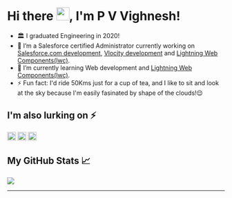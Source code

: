 
# Hi there <img src="https://raw.githubusercontent.com/MartinHeinz/MartinHeinz/master/wave.gif" width="30px">, I'm P V Vighnesh!

- :classical_building: I graduated Engineering in 2020!
- 🔭 I’m a Salesforce certified Administrator currently working on [Salesforce.com development](https://developer.salesforce.com/), [Vlocity development](https://vlocity.com/platform) and [Lightning Web Components(lwc)](https://lwc.dev/).
- 🌱 I’m currently learning Web development and [Lightning Web Components(lwc)](https://lwc.dev/).
- ⚡ Fun fact: I'd ride 50Kms just for a cup of tea, and I like to sit and look at the sky because I'm easily fasinated by shape of the clouds!:relieved:


## I'm also lurking on ⚡

 [<img src='https://cdn.jsdelivr.net/npm/simple-icons@3.0.1/icons/linkedin.svg' alt='linkedin' height='20' color='blue'>](https://www.linkedin.com/in/pvvighnesh/)
 [<img src='https://cdn.jsdelivr.net/npm/simple-icons@3.0.1/icons/twitter.svg' alt='twitter' height='20' color='blue'>](https://twitter.com/VighneshPV)
 [<img src='https://d2fltix0v2e0sb.cloudfront.net/dev-badge.svg' alt='Dev.to blog' height='20' color='blue'>](https://dev.to/pvvighnesh)

## My GitHub Stats &#x1f4c8;

<a href="https://github.com/pv-vighnesh/pv-vighnesh">
  <img align="center" src="https://github-readme-stats.vercel.app/api/top-langs/?username=pv-vighnesh&hide=java,html&title_color=ffffff&text_color=c9cacc&icon_color=2bbc8a&bg_color=1d1f21" />
</a>

---
<!--
- :classical_building: I graduated Engineering in 2020!
- 🔭 I’m currently working on [Salesforce.com development](https://developer.salesforce.com/), [Vlocity development](https://vlocity.com/platform) and [Lightning Web Components(lwc)](https://lwc.dev/).
- 🌱 I’m currently learning Web development and [Lightning Web Components(lwc)](https://lwc.dev/).
- ⚡ Fun fact: I'd ride 50Kms just for a cup of tea, and I like to sit and look at the sky because I'm easily fasinated by shape of the clouds!:relieved:
- 📫 How to reach me: [Twitter](https://twitter.com/vighneshPV), [LinkedIn](https://www.linkedin.com/in/pvvighnesh/)

**pv-vighnesh/pv-vighnesh** is a ✨ _special_ ✨ repository because its `README.md` (this file) appears on your GitHub profile.

Here are some ideas to get you started:

- 🔭 I’m currently working on ...
- 🌱 I’m currently learning ...
- 👯 I’m looking to collaborate on ...
- 🤔 I’m looking for help with ...
- 💬 Ask me about ...
- 📫 How to reach me: ...
- 😄 Pronouns: ...
- ⚡ Fun fact: ..

---
## I am also lurking on ⚡
[<img src='https://cdn.jsdelivr.net/npm/simple-icons@3.0.1/icons/linkedin.svg' alt='linkedin' height='20'>](https://www.linkedin.com/in/pvvighnesh/) [<img src='https://cdn.jsdelivr.net/npm/simple-icons@3.0.1/icons/instagram.svg' alt='instagram' height='20'>](https://www.instagram.com/catalinmpit/) [<img src='https://cdn.jsdelivr.net/npm/simple-icons@3.0.1/icons/twitter.svg' alt='twitter' height='20'>](https://twitter.com/@catalinmpit) [<img src='https://cdn.jsdelivr.net/npm/simple-icons@3.0.1/icons/icloud.svg' alt='website' height='20'>](https://catalins.tech) [<img src='https://cdn.jsdelivr.net/npm/simple-icons@3.0.1/icons/dev-dot-to.svg' alt='website' height='25'>](https://dev.to/catalinmpit)
---
-->
